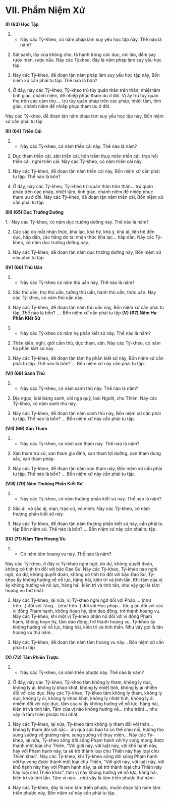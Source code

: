 # VII. Phẩm Niệm Xứ

**(I) (63) Học Tập**

<!--pg-->
1. - Này các Tỷ-Kheo, có năm pháp làm suy yếu học tập này. Thế nào là năm?

<!--pg-->
2. Sát sanh, lấy của không cho, tà hạnh trong các dục, nói láo, đắm say rượu men, rượu nấu. Này các Tỷkheo, đây là năm pháp làm suy yếu học tập.

<!--pg-->
3. Này các Tỷ-kheo, để đoạn tận năm pháp làm suy yếu học tập này, Bốn niệm xứ cần phải tu tập. Thế
nào là bốn?

<!--pg-->
4. Ở đây, này các Tỷ-kheo, Tỷ-kheo trú tùy quán thân trên thân, nhiệt tâm tỉnh giác, chánh niệm, để
nhiếp phục tham ưu ở đời. Vị ấy trú tùy quán thọ trên các cảm thọ.... trú tùy quán pháp trên các pháp,
nhiệt tâm, tỉnh giác, chánh niệm để nhiếp phục tham ưu ở đời.

Này các Tỷ-kheo, để đoạn tận năm pháp làm suy yếu học tập này, Bốn niệm xứ cần phải tu tập

**(II) (64) Triền Cái**

<!--pg-->
1. - Này các Tỷ-kheo, có năm triền cái này. Thế nào là năm?

<!--pg-->
2. Dục tham triền cái, sân triền cái, hôn trầm thụy miên triền cái, trạo hối triền cái, nghi triền cái. Này
các Tỷ-kheo, có năm triền cái này.

<!--pg-->
3. Này các Tỷ-kheo, để đoạn tận năm triền cái này, Bốn niệm xứ cần phải tu tập. Thế nào là bốn?

<!--pg-->
4. Ở đây, này các Tỷ-kheo, Tỷ-kheo trú quán thân trên thân... trú quán pháp trên các pháp, nhiệt tâm,
tỉnh giác, chánh niệm để nhiếp phục tham ưu ở đời. Này các Tỷ-kheo, để đoạn tận năm triền cái, Bốn
niệm xứ cần phải tu tập

**(III) (65) Dục Trưởng Dưỡng**

1.- Này các Tỷ-kheo, có năm dục trưởng dưỡng này. Thế nào là năm?

<!--pg-->
2. Các sắc do mắt nhận thức, khả lạc, khả hỷ, khả ý, khả ái, liên hệ đến dục, hấp dẫn, các tiếng do tai
nhận thức khả lạc... hấp dẫn. Này các Tỷ-kheo, có năm dục trưởng dưỡng này.

<!--pg-->
3. Này các Tỷ-kheo, để đoạn tận năm dục trưởng dưỡng này, Bốn niệm xứ này phải tu tập.

**(IV) (66) Thủ Uẩn**

<!--pg-->
1. - Này các Tỷ-kheo có năm thủ uẩn này. Thế nào là năm?

<!--pg-->
2. Sắc thủ uẩn, thọ thủ uẩn, tưởng thủ uẩn, hành thủ uẩn, thức uẩn. Này các Tỷ-kheo, có năm thủ uẩn
này.

<!--pg-->
3. Này các Tỷ-kheo, để đoạn tận năm thù uẩn này, Bốn niệm xứ cần phải tu tập. Thế nào là bốn? .... Bốn
niệm xứ cần phải tu tập
**(V) (67) Năm Hạ Phần Kiết Sử**

<!--pg-->
1. - Này các Tỷ-kheo có năm hạ phần kiết sử này. Thế nào là năm?

<!--pg-->
2. Thân kiến, nghi, giới cấm thủ, dục tham, sân. Này các Tỷ-kheo, có năm hạ phần kiết sử này.

<!--pg-->
3. Này các Tỷ-kheo, để đoạn tận tâm hạ phần kiết sử này, Bốn niệm xứ cần phải tu tập. Thế nào là
bốn? ... Bốn niệm xứ này cần phải tu tập.

**(VI) (68) Sanh Thú**

<!--pg-->
1. - Này các Tỷ-kheo, có năm sanh thú này. Thế nào là năm?

<!--pg-->
2. Ðịa ngục, loài bàng sanh, cõi ngạ quỷ, loài Người, chư Thiên. Này các Tỷ-kheo, có năm sanh thú này.

<!--pg-->
3. Này các Tỷ-kheo, để đoạn tận năm sanh thú này, Bốn niệm xứ cần phải tu tập. Thế nào là bốn? ... Bốn
niệm xứ này cần phải tu tập.

**(VII) (69) Xan Tham**

<!--pg-->
1. - Này các Tỷ-kheo, có năm xan tham này. Thế nào là năm?

<!--pg-->
2. Xan tham trú xứ, xan tham gia đình, xan tham lợi dưỡng, xan tham dung sắc, xan tham pháp.

<!--pg-->
3. Này các Tỷ-kheo, để đoạn tận năm xan tham này, Bốn niệm xứ cần phải tu tập. Thế nào là bốn? ...
Bốn niệm xứ này cần phải tu tập.

**(VIII) (70) Năm Thượng Phần Kiết Sử**

<!--pg-->
1. - Này các Tỷ-kheo, có năm thượng phần kiết sử này. Thế nào là năm?

<!--pg-->
2. Sắc ái, vô sắc ái, mạn, trạo cử, vô minh. Này các Tỷ-kheo, có năm thượng phần kiết sử này.

<!--pg-->
3. Này các Tỷ-kheo, để đoạn tận năm thượng phần kiết sử này, cần phải tu tập Bốn niệm xứ. Thế nào là
bốn? ... Bốn niệm xứ này cần phải tu tập.

**(IX) (71) Năm Tâm Hoang Vu**

<!--pg-->
1. - Có năm tâm hoang vu này. Thế nào là năm?

Này các Tỷ-kheo, ở đây vị Tỷ-kheo nghi ngờ, do dự, không quyết đoán, không có tịnh tín đối với bậc
Ðạo Sư. Này các Tỷ-kheo, Tỷ-kheo nào nghi ngờ, do dự, không quyết đoán, không có tịnh tín đối với
bậc Ðạo Sư, Tỷ-kheo ấy không hướng về nỗ lực, hăng hái, kiên trì và tinh tấn. Khi tâm của vị ấy không
hướng về nỗ lực, hăng hái, kiên trì và tinh tấn, như vậy gọi là tâm hoang vu thứ nhất.

<!--pg-->
2. Này các Tỷ-kheo, lại nữa, vị Tỷ-kheo nghi ngờ đối với Pháp.... (như trên...) đối với Tăng... (như
trên..) đối với Học pháp... tức giận đối với các vị đồng Phạm hạnh, không hoan hỷ, tâm dao động, trở
thành hoang vu. Này các Tỷ-kheo, khi một vị Tỷ-kheo phẫn nộ đối với vị đồng Phạm hạnh, không hoan
hỷ, tâm dao động, trở thành hoang vu, Tỷ-kheo ấy không hướng về nỗ lực, hăng hái, kiên trì và tinh
thần. Như vậy gọi là tân hoang vu thứ năm.
<!--pg-->
3. Này các Tỷ-kheo, để đoạn tận năm tâm hoang vu này... Bốn niệm xứ cần phải tu tập

**(X) (72) Tâm Phiền Trược**

<!--pg-->
1. - Này các Tỷ-kheo, có năm triền phược này. Thế nào là năm?

<!--pg-->
2. Ở đây, này các Tỷ-kheo, Tỷ-kheo tâm không ly tham, không ly dục, không ly ái, không ly khao khát,
không ly nhiệt tình, không ly ái nhiễm đối với các dục. Này các Tỷ-kheo, Tỷ-kheo tâm không ly tham,
không ly dục, không ly ái, không ly khao khát, không ly nhiệt tình, không ly ái nhiễm đối với các dục,
tâm của vị ấy không hướng về nỗ lực, hăng hái, kiên trì và tinh tấn. Tâm của vị nào không hướng về...
(như trên)... như vậy là tâm triền phược thứ nhất.

<!--pg-->
3. Này các Tỷ-kheo, lại nửa, Tỷ-kheo tâm không ly tham đối với thân... không ly tham đối với sắc... ăn
quá sức bao tư có thể chịu nổi, hưởng thọ sung sướng về giường nằm, sung sướng về thụy miên... Này
các Tỷ-kheo, lại nữa, Tỷ-kheo sống đời sống Phạm hạnh với hy vọng mong được thành một loại chư
Thiên, “Với giới này, với luật này, với khổ hạnh này, hay với Phạm hạnh này, ta sẽ trở thành loại chư
Thiên này hay loại chư Thiên khác”. Này các Tỷ-kheo, khi Tỷ-kheo sống đời sống Phạm hạnh với hy
vọng được thành một loại chư Thiên, “Với giới này, với luật này, với khổ hạnh này hay với Phạm hạnh
này, ta sẽ trở thành loại chư Thiên này hay loại chư Thiên khác”, tâm vị này không hướng về nỗ lực,
hăng hái, kiên trì và tinh tần. Tâm vị nào... như vậy là tâm triền phược thứ năm.

<!--pg-->
4. Này các Tỷ-kheo, đây là năm tâm triền phược, muốn đoạn tận năm tâm triền phược này, Bốn niệm xứ
này cần phải tu tập.

